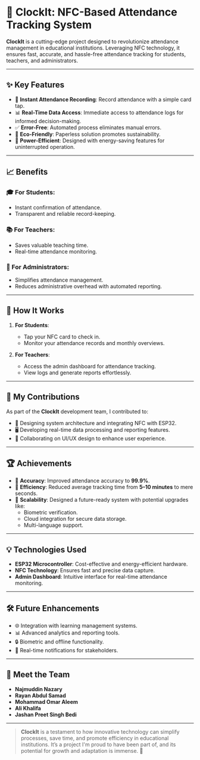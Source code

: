 # 🎯 ClockIt: NFC-Based Attendance Tracking System

**ClockIt** is a cutting-edge project designed to revolutionize attendance management in educational institutions. Leveraging NFC technology, it ensures fast, accurate, and hassle-free attendance tracking for students, teachers, and administrators.

---

## ✨ Key Features

- 🚀 **Instant Attendance Recording**: Record attendance with a simple card tap.
- 📊 **Real-Time Data Access**: Immediate access to attendance logs for informed decision-making.
- ✅ **Error-Free**: Automated process eliminates manual errors.
- 🌱 **Eco-Friendly**: Paperless solution promotes sustainability.
- 🔋 **Power-Efficient**: Designed with energy-saving features for uninterrupted operation.

---

## 📈 Benefits

### 🎓 For Students:
- Instant confirmation of attendance.
- Transparent and reliable record-keeping.

### 📚 For Teachers:
- Saves valuable teaching time.
- Real-time attendance monitoring.

### 🏫 For Administrators:
- Simplifies attendance management.
- Reduces administrative overhead with automated reporting.

---

## 🔧 How It Works

1. **For Students**:
   - Tap your NFC card to check in.
   - Monitor your attendance records and monthly overviews.

2. **For Teachers**:
   - Access the admin dashboard for attendance tracking.
   - View logs and generate reports effortlessly.

---

## 🚀 My Contributions

As part of the **ClockIt** development team, I contributed to:
- 📐 Designing system architecture and integrating NFC with ESP32.
- 🖥️ Developing real-time data processing and reporting features.
- 🎨 Collaborating on UI/UX design to enhance user experience.

---

## 🏆 Achievements

- 📌 **Accuracy**: Improved attendance accuracy to **99.9%**.
- 📌 **Efficiency**: Reduced average tracking time from **5–10 minutes** to mere seconds.
- 📌 **Scalability**: Designed a future-ready system with potential upgrades like:
  - Biometric verification.
  - Cloud integration for secure data storage.
  - Multi-language support.

---

## 💡 Technologies Used

- **ESP32 Microcontroller**: Cost-effective and energy-efficient hardware.
- **NFC Technology**: Ensures fast and precise data capture.
- **Admin Dashboard**: Intuitive interface for real-time attendance monitoring.

---

## 🛠️ Future Enhancements

- 🌐 Integration with learning management systems.
- 📊 Advanced analytics and reporting tools.
- 🔒 Biometric and offline functionality.
- 📱 Real-time notifications for stakeholders.

---

## 👥 Meet the Team

- **Najmuddin Nazary**
- **Rayan Abdul Samad**
- **Mohammad Omar Aleem**
- **Ali Khalifa**
- **Jashan Preet Singh Bedi**

---

> **ClockIt** is a testament to how innovative technology can simplify processes, save time, and promote efficiency in educational institutions. It’s a project I'm proud to have been part of, and its potential for growth and adaptation is immense. 🎉
